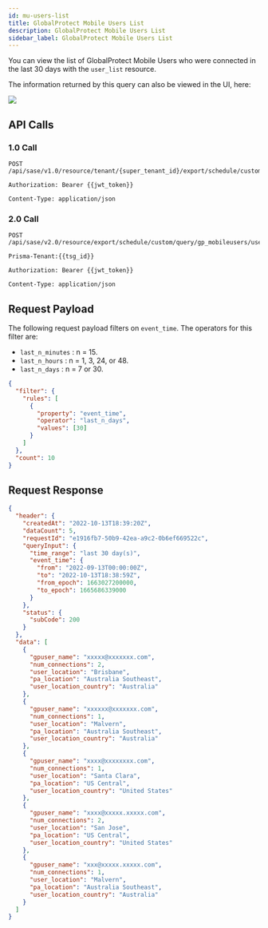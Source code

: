 ```yaml
---
id: mu-users-list
title: GlobalProtect Mobile Users List
description: GlobalProtect Mobile Users List
sidebar_label: GlobalProtect Mobile Users List
---
```


You can view the list of GlobalProtect Mobile Users who were connected in the last 30 days with the `user_list` resource.

The information returned by this query can also be viewed in the UI, here:

![](/access/img/mu_users_list_img.png)

## API Calls

### 1.0 Call

    POST /api/sase/v1.0/resource/tenant/{super_tenant_id}/export/schedule/custom/query/gp_mobileusers/user_list

    Authorization: Bearer {{jwt_token}}

    Content-Type: application/json

### 2.0 Call

    POST /api/sase/v2.0/resource/export/schedule/custom/query/gp_mobileusers/user_list

    Prisma-Tenant:{{tsg_id}}

    Authorization: Bearer {{jwt_token}}

    Content-Type: application/json

## Request Payload

The following request payload filters on `event_time`. The operators for this filter are:

- `last_n_minutes` : n = 15.
- `last_n_hours` : n = 1, 3, 24, or 48.
- `last_n_days` : n = 7 or 30.

```json
{
  "filter": {
    "rules": [
      {
        "property": "event_time",
        "operator": "last_n_days",
        "values": [30]
      }
    ]
  },
  "count": 10
}
```

## Request Response

```json
{
  "header": {
    "createdAt": "2022-10-13T18:39:20Z",
    "dataCount": 5,
    "requestId": "e1916fb7-50b9-42ea-a9c2-0b6ef669522c",
    "queryInput": {
      "time_range": "last 30 day(s)",
      "event_time": {
        "from": "2022-09-13T00:00:00Z",
        "to": "2022-10-13T18:38:59Z",
        "from_epoch": 1663027200000,
        "to_epoch": 1665686339000
      }
    },
    "status": {
      "subCode": 200
    }
  },
  "data": [
    {
      "gpuser_name": "xxxxx@xxxxxxx.com",
      "num_connections": 2,
      "user_location": "Brisbane",
      "pa_location": "Australia Southeast",
      "user_location_country": "Australia"
    },
    {
      "gpuser_name": "xxxxxx@xxxxxxx.com",
      "num_connections": 1,
      "user_location": "Malvern",
      "pa_location": "Australia Southeast",
      "user_location_country": "Australia"
    },
    {
      "gpuser_name": "xxxx@xxxxxxxx.com",
      "num_connections": 1,
      "user_location": "Santa Clara",
      "pa_location": "US Central",
      "user_location_country": "United States"
    },
    {
      "gpuser_name": "xxxx@xxxxx.xxxxx.com",
      "num_connections": 2,
      "user_location": "San Jose",
      "pa_location": "US Central",
      "user_location_country": "United States"
    },
    {
      "gpuser_name": "xxx@xxxxx.xxxxx.com",
      "num_connections": 1,
      "user_location": "Malvern",
      "pa_location": "Australia Southeast",
      "user_location_country": "Australia"
    }
  ]
}
```
